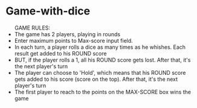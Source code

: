 # Game-with-dice

<ul>GAME RULES:
  <li> The game has 2 players, playing in rounds </li>
  <li> Enter maximum points to Max-score input field. </li>
  <li> In each turn, a player rolls a dice as many times as he whishes. Each result get added to his ROUND score </li>
  <li> BUT, if the player rolls a 1, all his ROUND score gets lost. After that, it's the next player's turn </li>
  <li> The player can choose to 'Hold', which means that his ROUND score gets added to his score (score on the top). After that, it's the next player's turn </li>
  <li> The first player to reach to the points on the MAX-SCORE box wins the game </li>
</ul>

